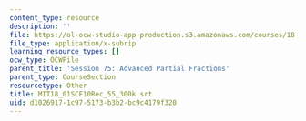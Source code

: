 ```yaml
---
content_type: resource
description: ''
file: https://ol-ocw-studio-app-production.s3.amazonaws.com/courses/18-01sc-single-variable-calculus-fall-2010/d10269171c975173b3b2bc9c4179f320_MIT18_01SCF10Rec_55_300k.vtt
file_type: application/x-subrip
learning_resource_types: []
ocw_type: OCWFile
parent_title: 'Session 75: Advanced Partial Fractions'
parent_type: CourseSection
resourcetype: Other
title: MIT18_01SCF10Rec_55_300k.srt
uid: d1026917-1c97-5173-b3b2-bc9c4179f320
---
```


